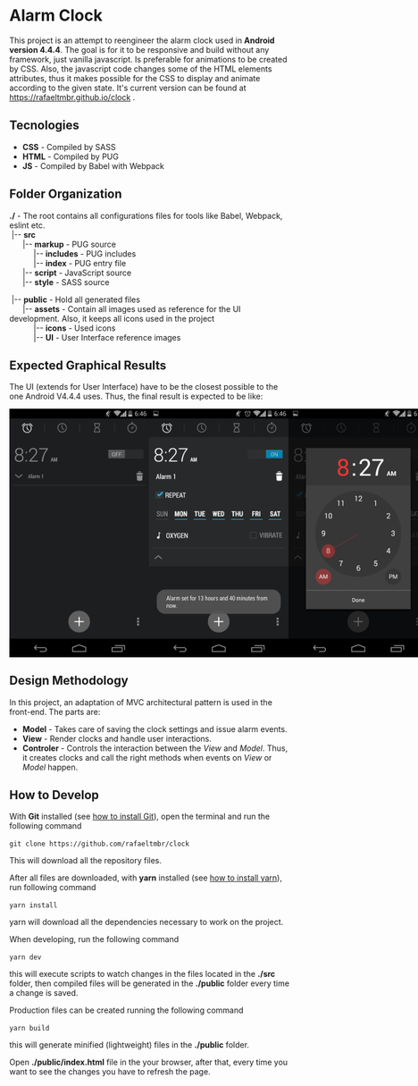 # Alarm Clock
This project is an attempt to reengineer the alarm clock used in **Android version 4.4.4**.
The goal is for it to be responsive and build without any framework, just vanilla javascript.
Is preferable for animations to be created by CSS. Also, the javascript code changes some of the HTML elements attributes, thus it makes possible for the CSS to display and animate according to the given state. It's current version can be found at https://rafaeltmbr.github.io/clock .

## Tecnologies
* **CSS** - Compiled by SASS
* **HTML** - Compiled by PUG
* **JS** - Compiled by Babel with Webpack

## Folder Organization
**./** - The root contains all configurations files for tools like Babel, Webpack, eslint etc.<br>
&nbsp;|-- **src**<br>
&nbsp;&nbsp;&nbsp;&nbsp;&nbsp;&nbsp;|-- **markup** - PUG source<br>
&nbsp;&nbsp;&nbsp;&nbsp;&nbsp;&nbsp;&nbsp;&nbsp;&nbsp;&nbsp;&nbsp;|-- **includes** - PUG includes<br>
&nbsp;&nbsp;&nbsp;&nbsp;&nbsp;&nbsp;&nbsp;&nbsp;&nbsp;&nbsp;&nbsp;|-- **index** - PUG entry file<br>
&nbsp;&nbsp;&nbsp;&nbsp;&nbsp;&nbsp;|-- **script** - JavaScript source<br>
&nbsp;&nbsp;&nbsp;&nbsp;&nbsp;&nbsp;|-- **style** - SASS source<br>

&nbsp;|-- **public** - Hold all generated files<br>
&nbsp;&nbsp;&nbsp;&nbsp;&nbsp;&nbsp;|-- **assets** - Contain all images used as reference for the UI development. Also, it keeps all icons used in the project<br>
&nbsp;&nbsp;&nbsp;&nbsp;&nbsp;&nbsp;&nbsp;&nbsp;&nbsp;&nbsp;&nbsp;|-- **icons** - Used icons<br>
&nbsp;&nbsp;&nbsp;&nbsp;&nbsp;&nbsp;&nbsp;&nbsp;&nbsp;&nbsp;&nbsp;|-- **UI** - User Interface reference images<br>

## Expected Graphical Results
The UI (extends for User Interface) have to be the closest possible to the one Android V4.4.4 uses.
Thus, the final result is expected to be like:

<div id="images-container" style="display: flex; flex-direction: row; align-items: center; justify-content: space-between">
    <img src="/public/assets/UI/alarm-off.png" alt="Alarm OFF" title="Alarm OFF" width="250px">
    <img src="/public/assets/UI/alarm-on-expanded.png" alt="Alarm ON" title="Alarm ON" width="250px">
    <img src="/public/assets/UI/hour-setting.png" alt="Hour Setting" title="Hour Setting" width="250px">
</div>

## Design Methodology
In this project, an adaptation of MVC architectural pattern is used in the front-end. The parts are:
* **Model** - Takes care of saving the clock settings and issue alarm events.
* **View** - Render clocks and handle user interactions.
* **Controler** - Controls the interaction between the *View* and *Model*. Thus, it creates clocks and call the right methods when events on *View* or *Model* happen.

## How to Develop
With **Git** installed (see [how to install Git](https://git-scm.com/book/en/v2/Getting-Started-Installing-Git)), open the terminal and run the following command

`git clone https://github.com/rafaeltmbr/clock`

This will download all the repository files.

After all files are downloaded, with **yarn** installed (see [how to install yarn](https://yarnpkg.com/lang/en/docs/install)), run following command

`yarn install`

yarn will download all the dependencies necessary to work on the project.

When developing, run the following command

`yarn dev`

this will execute scripts to watch changes in the files located in the **./src** folder, then compiled files will be generated in the **./public** folder every time a change is saved.

Production files can be created running the following command

`yarn build`

this will generate minified (lightweight) files in the **./public** folder.

Open **./public/index.html** file in the your browser, after that, every time you want to see the changes you have to refresh the page.